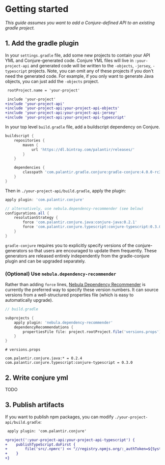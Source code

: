 # Getting started

_This guide assumes you want to add a Conjure-defined API to an existing gradle project._

## 1. Add the gradle plugin

In your `settings.gradle` file, add some new projects to contain your API YML and Conjure-generated code. Conjure YML files will live in `:your-project-api` and generated code will be written to the `-objects`, `-jersey`, `-typescript` projects. Note, you can omit any of these projects if you don't need the generated code.  For example, if you only want to generate Java objects, you can just add the `-objects` project.

```diff
 rootProject.name = 'your-project'

 include 'your-project'
+include 'your-project-api'
+include 'your-project-api:your-project-api-objects'
+include 'your-project-api:your-project-api-jersey'
+include 'your-project-api:your-project-api-typescript'
```

In your top level `build.gradle` file, add a buildscript dependency on Conjure.

```gradle
buildscript {
    repositories {
        maven {
            url 'https://dl.bintray.com/palantir/releases/'
        }
    }

    dependencies {
        classpath 'com.palantir.gradle.conjure:gradle-conjure:4.0.0-rc3'
    }
}
```

Then in `./your-project-api/build.gradle`, apply the plugin:

```gradle
apply plugin: 'com.palantir.conjure'

// alternatively, use nebula.dependency-recommender (see below)
configurations.all {
    resolutionStrategy {
        force 'com.palantir.conjure.java:conjure-java:0.2.1'
        force 'com.palantir.conjure.typescript:conjure-typescript:0.3.0'
    }
}
```

`gradle-conjure` requires you to explicitly specify versions of the conjure-generators so that users are encouraged to update them frequently.  These generators are released entirely independently from the gradle-conjure plugin and can be upgraded separately.


### (Optional) Use `nebula.dependency-recommender`

Rather than adding `force` lines, [Nebula Dependency Recommender](https://github.com/nebula-plugins/nebula-dependency-recommender-plugin) is currently the preferred way to specify these version numbers. It can source versions from a well-structured properties file (which is easy to automatically upgrade).

```gradle
// build.gradle

subprojects {
    apply plugin: 'nebula.dependency-recommender'
    dependencyRecommendations {
        propertiesFile file: project.rootProject.file('versions.props')
    }
}
```
```
# versions.props

com.palantir.conjure.java:* = 0.2.4
com.palantir.conjure.typescript:conjure-typescript = 0.3.0
```

## 2. Write conjure yml

TODO

## 3. Publish artifacts

If you want to publish npm packages, you can modify `./your-project-api/build.gradle`:

```diff
 apply plugin: 'com.palantir.conjure'

+project(':your-project-api:your-project-api-typescript') {
+    publishTypeScript.doFirst {
+        file('src/.npmrc') << "//registry.npmjs.org/:_authToken=${System.env.NPM_AUTH_TOKEN}"
+    }
+}
```
